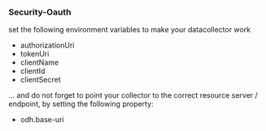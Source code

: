 

### Security-Oauth
set the following environment variables to make your datacollector work
- authorizationUri
- tokenUri
- clientName
- clientId
- clientSecret

... and do not forget to point your collector to the correct resource server / endpoint, by setting the following property:
- odh.base-uri
